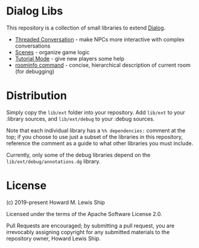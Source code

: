 # Dialog Libs

This repository is a collection of small libraries to extend
[Dialog](https://linusakesson.net/dialog/index.php).

- [Threaded Conversation](docs/conversation.md) - make NPCs more interactive with complex conversations
- [Scenes](docs/scenes.md)  - organize game logic
- [Tutorial Mode](docs/tutorial-mode.md) - give new players some help
- [roominfo command](docs/roominfo.md) - concise, hierarchical description of current room (for debugging)


# Distribution

Simply copy the `lib/ext` folder into your repository.  Add `lib/ext` to your :library sources, 
and `lib/ext/debug` to your :debug sources.

Note that each individual library has a `%% dependencies:` comment at the top; if you choose to use just
a subset of the libraries in this repository, reference the comment as a guide to what other libraries you must
include.

Currently, only some of the debug libraries depend on the `lib/ext/debug/annotations.dg` library.


# License

(c) 2019-present Howard M. Lewis Ship

Licensed under the terms of the Apache Software License 2.0.

Pull Requests are encouraged; by submitting a pull request, you are irrevocably assigning copyright for any submitted
materials to the repository owner, Howard Lewis Ship.

